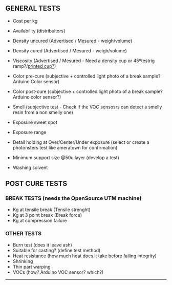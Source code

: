 ## GENERAL TESTS

- Cost per kg
- Availability (distribuitors)

- Density uncured (Advertised / Mesured - weigh/volume)
- Density cured (Advertised / Mesured - weigh/volume)
- Viscosity (Advertised / Mesured - Need a density cup or 45ºtestrig ramp?/[printed cup?](https://www.youtube.com/watch?v=t5KQFpNGrQA))
- Color pre-cure (subjective + controlled light photo of a break sample? Arduino Color sensor)
- Color post-cure (subjective + controlled light photo of a break sample? Arduino color sensor?)
- Smell (subjective test - Check if the VOC sensosrs can detect a smelly resin from a non smelly one)

- Exposure sweet spot
- Exposure range

- Detail holding at Over/Center/Under exposure (select or create a photonsters test like ameratown for confirmation)
- Minimum support size @50u layer (develop a test)

- Washing solvent

## POST CURE TESTS

### BREAK TESTS (needs the OpenSource UTM machine)

- Kg at tensile break (Tensile strenght)
- Kg at 3 point break (Break force)
- Kg at compression failure


### OTHER TESTS

- Burn test (does it leave ash)
- Suitable for casting? (define test method)
- Heat resistance (how much heat does it take before failing integrity)
- Shrinking
- Thin part warping
- VOCs (how? Arduino VOC sensor? which?)


---
